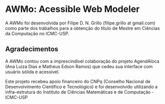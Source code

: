 AWMo: Acessible Web Modeler
====

A AWMo foi desenvolvida por Filipe D. N. Grillo (filipe.grillo at gmail.com) como parte dos trabalhos para a obtenção do título de Mestre em Ciências da Computação no ICMC-USP.


Agradecimentos
--------------

A AWMo contou com a imprescindível colaboração do projeto AgendAloca (Ana Luiza Dias e Matheus Edson Ramos) que cedeu sua interface com usuário sólida e acessível.

Este projeto recebeu apoio financeiro do CNPq (Conselho Nacional de Desenvolvimento Científico e Tecnológico) e foi desenvolvido utilizando a infra-estrutura do Instituto de Ciências Matemáticas e de Computação - ICMC-USP
